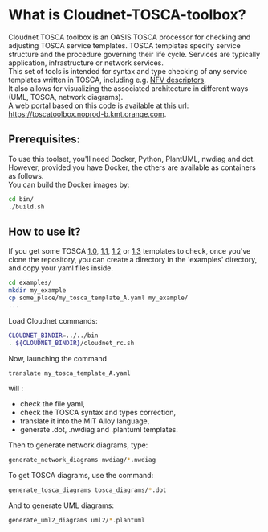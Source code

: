 What is Cloudnet-TOSCA-toolbox?
=
Cloudnet TOSCA toolbox is an OASIS TOSCA processor for checking and adjusting TOSCA service templates.
TOSCA templates specify service structure and the procedure governing their life cycle. Services are typically application, infrastructure or network services.  
This set of tools is intended for syntax and type checking of any service templates written in TOSCA, including e.g. [NFV descriptors](https://forge.etsi.org/rep/nfv/SOL001).  
It also allows for visualizing the associated architecture in different ways (UML, TOSCA, network diagrams).  
A web portal based on this code is available at this url: https://toscatoolbox.noprod-b.kmt.orange.com. 


Prerequisites:  
-
To use this toolset, you'll need Docker, Python, PlantUML, nwdiag and dot.  
However, provided you have Docker, the others are available as containers as follows.  
You can build the Docker images by:  
```sh
cd bin/  
./build.sh
```
How to use it?  
- 
If you get some TOSCA [1.0](http://docs.oasis-open.org/tosca/TOSCA-Simple-Profile-YAML/v1.0/os/TOSCA-Simple-Profile-YAML-v1.0-os.pdf), [1.1](http://docs.oasis-open.org/tosca/TOSCA-Simple-Profile-YAML/v1.1/os/TOSCA-Simple-Profile-YAML-v1.1-os.pdf), [1.2](https://docs.oasis-open.org/tosca/TOSCA-Simple-Profile-YAML/v1.2/os/TOSCA-Simple-Profile-YAML-v1.2-os.pdf) or [1.3](https://docs.oasis-open.org/tosca/TOSCA-Simple-Profile-YAML/v1.3/os/TOSCA-Simple-Profile-YAML-v1.3-os.pdf) templates to check, once you've clone the repository, you can create a directory in the 'examples' directory, and copy your yaml files inside.  
```sh
cd examples/  
mkdir my_example  
cp some_place/my_tosca_template_A.yaml my_example/  
...  
```
Load Cloudnet commands:  
```sh
CLOUDNET_BINDIR=../../bin  
. ${CLOUDNET_BINDIR}/cloudnet_rc.sh  
```	
Now, launching the command  
```sh
translate my_tosca_template_A.yaml  
```
will :  
 - check the file yaml,  
 - check the TOSCA syntax and types correction,  
 - translate it into the MIT Alloy language,  
 - generate .dot, .nwdiag and .plantuml templates.  

Then to generate network diagrams, type:  
```sh
generate_network_diagrams nwdiag/*.nwdiag  
```
To get TOSCA diagrams, use the command:  
```sh
generate_tosca_diagrams tosca_diagrams/*.dot  
```
And to generate UML diagrams:  
```sh
generate_uml2_diagrams uml2/*.plantuml  
```
